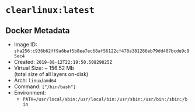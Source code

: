 # `clearlinux:latest`

## Docker Metadata

- Image ID: `sha256:c936b62ff9a6baf5b8ea7ec68af56122cf478a381286eb79dd407bcde9c85ec4`
- Created: `2019-08-12T22:19:50.50829825Z`
- Virtual Size: ~ 156.52 Mb  
  (total size of all layers on-disk)
- Arch: `linux`/`amd64`
- Command: `["/bin/bash"]`
- Environment:
  - `PATH=/usr/local/sbin:/usr/local/bin:/usr/sbin:/usr/bin:/sbin:/bin`
